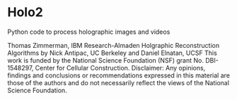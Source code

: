# Holo2
Python code to process holographic images and videos

Thomas Zimmerman, IBM Research-Almaden
Holgraphic Reconstruction Algorithms by Nick Antipac, UC Berkeley and  Daniel Elnatan, UCSF
This work is funded by the National Science Foundation (NSF) grant No. DBI-1548297, Center for Cellular Construction.
Disclaimer:  Any opinions, findings and conclusions or recommendations expressed in this material are those of the authors and do not necessarily reflect the views of the National Science Foundation. 

